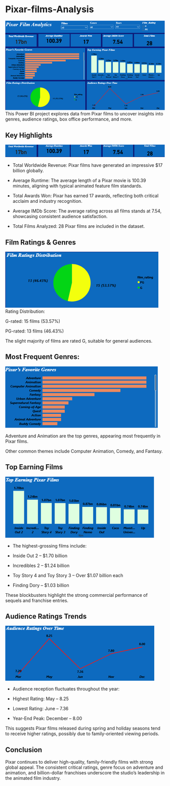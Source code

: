 # Pixar-films-Analysis
![](https://github.com/Ani-Favour/Pixar-films-Analysis/blob/main/Pixar%20Full%20Dashboard.png)
This Power BI project explores data from Pixar films to uncover insights into genres, audience ratings, box office performance, and more.

## Key Highlights
![](https://github.com/Ani-Favour/Pixar-films-Analysis/blob/main/Key%20Highlights(KPI's).png)
- Total Worldwide Revenue: Pixar films have generated an impressive $17 billion globally.

- Average Runtime: The average length of a Pixar movie is 100.39 minutes, aligning with typical animated feature film standards.

- Total Awards Won: Pixar has earned 17 awards, reflecting both critical acclaim and industry recognition.

- Average IMDb Score: The average rating across all films stands at 7.54, showcasing consistent audience satisfaction.

- Total Films Analyzed: 28 Pixar films are included in the dataset.

 ## Film Ratings & Genres
 ![](https://github.com/Ani-Favour/Pixar-films-Analysis/blob/main/Films%20Rating%20Distribution.png)
Rating Distribution:

G-rated: 15 films (53.57%)

PG-rated: 13 films (46.43%)

The slight majority of films are rated G, suitable for general audiences.

## Most Frequent Genres:
![](https://github.com/Ani-Favour/Pixar-films-Analysis/blob/main/Pixar%20Favourite%20Genre.png)

Adventure and Animation are the top genres, appearing most frequently in Pixar films.

Other common themes include Computer Animation, Comedy, and Fantasy.


## Top Earning Films
![](https://github.com/Ani-Favour/Pixar-films-Analysis/blob/main/Top%20Earning%20Pixar%20Films.png)
- The highest-grossing films include:

- Inside Out 2 – $1.70 billion

- Incredibles 2 – $1.24 billion

- Toy Story 4 and Toy Story 3 – Over $1.07 billion each

- Finding Dory – $1.03 billion

These blockbusters highlight the strong commercial performance of sequels and franchise entries.


## Audience Ratings Trends
![](https://github.com/Ani-Favour/Pixar-films-Analysis/blob/main/Audience%20Ratings%20Overtime.png)
- Audience reception fluctuates throughout the year:

- Highest Rating: May – 8.25

- Lowest Rating: June – 7.36

- Year-End Peak: December – 8.00

This suggests Pixar films released during spring and holiday seasons tend to receive higher ratings, possibly due to family-oriented viewing periods.

## Conclusion
Pixar continues to deliver high-quality, family-friendly films with strong global appeal. The consistent critical ratings, genre focus on adventure and animation, and billion-dollar franchises underscore the studio’s leadership in the animated film industry.




